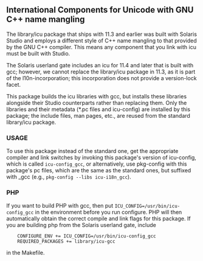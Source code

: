 ## International Components for Unicode with GNU C++ name mangling

The library/icu package that ships with 11.3 and earlier was built
with Solaris Studio and employs a different style of C++ name mangling
to that provided by the GNU C++ compiler.  This means any component
that you link with icu must be built with Studio.

The Solaris userland gate includes an icu for 11.4 and later that is
built with gcc; however, we cannot replace the library/icu package in 11.3,
as it is part of the l10n-incorporation; this incorporation does not
provide a version-lock facet.

This package builds the icu libraries with gcc, but installs these
libraries alongside their Studio counterparts rather than replacing
them.  Only the libraries and their metadata (*.pc files and
icu-config) are installed by this package; the include files, man
pages, etc., are reused from the standard library/icu package.

### USAGE

To use this package instead of the standard one, get the appropriate
compiler and link switches by invoking this package's version of
icu-config, which is called `icu-config_gcc`, or alternatively, use
pkg-config with this package's pc files, which are the same as the
standard ones, but suffixed with _gcc (e.g., `pkg-config --libs
icu-i18n_gcc`).

### PHP

If you want to build PHP with gcc, then put
`ICU_CONFIG=/usr/bin/icu-config_gcc` in the environment before you run
configure.  PHP will then automatically obtain the correct compile and
link flags for this package.  If you are building php from the Solaris
userland gate, include

        CONFIGURE_ENV += ICU_CONFIG=/usr/bin/icu-config_gcc
        REQUIRED_PACKAGES += library/icu-gcc

in the Makefile.
